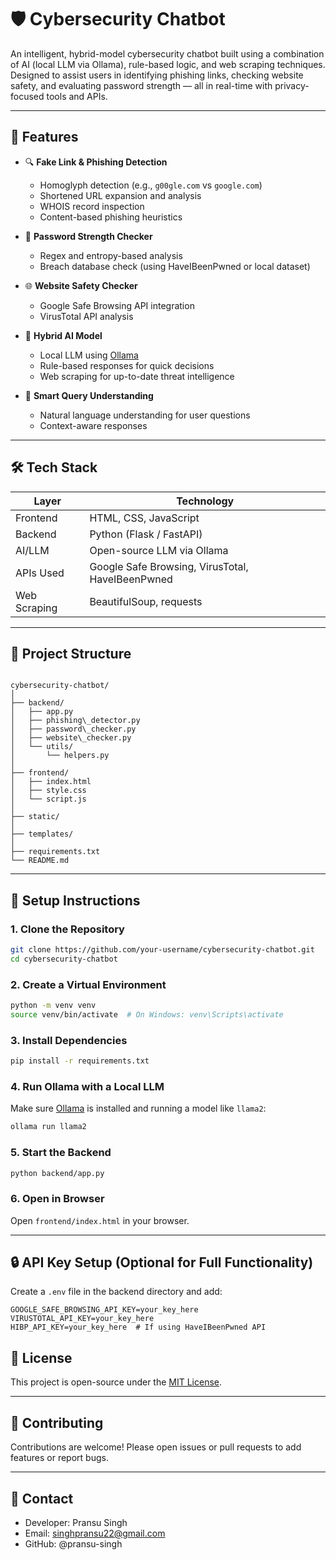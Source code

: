 
# 🛡️ Cybersecurity Chatbot

An intelligent, hybrid-model cybersecurity chatbot built using a combination of AI (local LLM via Ollama), rule-based logic, and web scraping techniques. Designed to assist users in identifying phishing links, checking website safety, and evaluating password strength — all in real-time with privacy-focused tools and APIs.

---

## 🚀 Features

- 🔍 **Fake Link & Phishing Detection**
  - Homoglyph detection (e.g., `g00gle.com` vs `google.com`)
  - Shortened URL expansion and analysis
  - WHOIS record inspection
  - Content-based phishing heuristics

- 🔐 **Password Strength Checker**
  - Regex and entropy-based analysis
  - Breach database check (using HaveIBeenPwned or local dataset)

- 🌐 **Website Safety Checker**
  - Google Safe Browsing API integration
  - VirusTotal API analysis

- 🤖 **Hybrid AI Model**
  - Local LLM using [Ollama](https://ollama.com/)
  - Rule-based responses for quick decisions
  - Web scraping for up-to-date threat intelligence

- 🧠 **Smart Query Understanding**
  - Natural language understanding for user questions
  - Context-aware responses

---

## 🛠️ Tech Stack

| Layer          | Technology                           |
|----------------|--------------------------------------|
| Frontend       | HTML, CSS, JavaScript                |
| Backend        | Python (Flask / FastAPI)             |
| AI/LLM         | Open-source LLM via Ollama           |
| APIs Used      | Google Safe Browsing, VirusTotal, HaveIBeenPwned |
| Web Scraping   | BeautifulSoup, requests              |

---

## 📂 Project Structure

```

cybersecurity-chatbot/
│
├── backend/
│   ├── app.py
│   ├── phishing\_detector.py
│   ├── password\_checker.py
│   ├── website\_checker.py
│   └── utils/
│       └── helpers.py
│
├── frontend/
│   ├── index.html
│   ├── style.css
│   └── script.js
│
├── static/
│
├── templates/
│
├── requirements.txt
└── README.md

````

---

## 🧪 Setup Instructions

### 1. Clone the Repository

```bash
git clone https://github.com/your-username/cybersecurity-chatbot.git
cd cybersecurity-chatbot
````

### 2. Create a Virtual Environment

```bash
python -m venv venv
source venv/bin/activate  # On Windows: venv\Scripts\activate
```

### 3. Install Dependencies

```bash
pip install -r requirements.txt
```

### 4. Run Ollama with a Local LLM

Make sure [Ollama](https://ollama.com) is installed and running a model like `llama2`:

```bash
ollama run llama2
```

### 5. Start the Backend

```bash
python backend/app.py
```

### 6. Open in Browser

Open `frontend/index.html` in your browser.

---

## 🔒 API Key Setup (Optional for Full Functionality)

Create a `.env` file in the backend directory and add:

```
GOOGLE_SAFE_BROWSING_API_KEY=your_key_here
VIRUSTOTAL_API_KEY=your_key_here
HIBP_API_KEY=your_key_here  # If using HaveIBeenPwned API
```

 

## 📜 License

This project is open-source under the [MIT License](LICENSE).

---

## 🤝 Contributing

Contributions are welcome! Please open issues or pull requests to add features or report bugs.

---

## 📧 Contact

* Developer: Pransu Singh
* Email: singhpransu22@gmail.com
* GitHub: @pransu-singh
 
